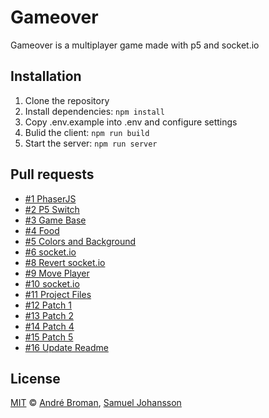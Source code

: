 # Gameover

Gameover is a multiplayer game made with p5 and socket.io

## Installation

1. Clone the repository
2. Install dependencies: `npm install`
3. Copy .env.example into .env and configure settings
4. Bulid the client: `npm run build`
5. Start the server: `npm run server`

## Pull requests

- [#1 PhaserJS](https://github.com/brooman/gameover/pull/1)
- [#2 P5 Switch](https://github.com/brooman/gameover/pull/2)
- [#3 Game Base](https://github.com/brooman/gameover/pull/3)
- [#4 Food](https://github.com/brooman/gameover/pull/4)
- [#5 Colors and Background](https://github.com/brooman/gameover/pull/5)
- [#6 socket.io](https://github.com/brooman/gameover/pull/6)
- [#8 Revert socket.io](https://github.com/brooman/gameover/pull/8)
- [#9 Move Player](https://github.com/brooman/gameover/pull/9)
- [#10 socket.io](https://github.com/brooman/gameover/pull/10)
- [#11 Project Files](https://github.com/brooman/gameover/pull/11)
- [#12 Patch 1](https://github.com/brooman/gameover/pull/12)
- [#13 Patch 2](https://github.com/brooman/gameover/pull/13)
- [#14 Patch 4](https://github.com/brooman/gameover/pull/14)
- [#15 Patch 5](https://github.com/brooman/gameover/pull/15)
- [#16 Update Readme](https://github.com/brooman/gameover/pull/16)

## License

[MIT](LICENSE) ©️ [André Broman](https://github.com/brooman), [Samuel Johansson](https://github.com/websamuel90)
